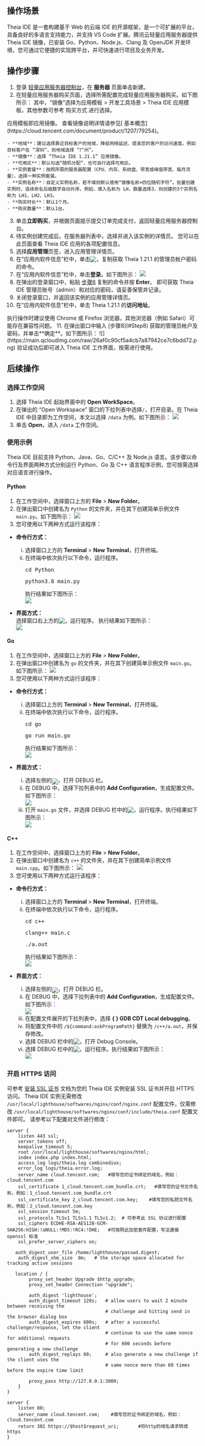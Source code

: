 ## 操作场景
Theia IDE 是一套构建基于 Web 的云端 IDE 的开源框架，是一个可扩展的平台，具备良好的多语言支持能力，并支持 VS Code 扩展。腾讯云轻量应用服务器提供 Theia IDE 镜像，已安装 Go、Python、Node.js、Clang 及 OpenJDK 开发环境，您可通过它便捷的实现跨平台，并可快速进行项目及业务开发。


## 操作步骤
1. 登录 [轻量应用服务器控制台](https://console.cloud.tencent.com/lighthouse/instance/index)，在 **服务器** 页面单击新建。
2. 在轻量应用服务器购买页面，选择所需配置完成轻量应用服务器购买。如下图所示：
其中，“镜像”选择为应用模板 > 开发工具场景 > Theia IDE 应用模板，其他参数可参考 购买方式 进行选择。
<dx-alert infotype="explain" title="">
应用模板即应用镜像。
查看镜像说明详情请参见[ 基本概念](https://cloud.tencent.com/document/product/1207/79254)。
</dx-alert>

	- **地域**：建议选择靠近目标客户的地域，降低网络延迟、提高您的客户的访问速度。例如目标客户在 “深圳”，则地域选择 “广州”。
	- **镜像**：选择 “Theia IDE 1.21.1” 应用镜像。
	- **可用区**：默认勾选“随机分配”，也可自行选择可用区。
	- **实例套餐**：按照所需的服务器配置（CPU、内存、系统盘、带宽或峰值带宽、每月流量），选择一种实例套餐。
	- **实例名称**：自定义实例名称，若不填则默认使用“镜像名称+四位随机字符”。批量创建实例时，连续命名后缀数字自动升序。例如，填入名称为 LH，数量选择3，则创建的3个实例名称为 LH1、LH2、LH3。
	- **购买时长**：默认1个月。
	- **购买数量**：默认1台。
3. 单击**立即购买**，并根据页面提示提交订单完成支付，返回轻量应用服务器控制台。
4. 待实例创建完成后，在服务器列表中，选择并进入该实例的详情页。
您可以在此页面查看 Theia IDE 应用的各项配置信息。
5. 选择**应用管理**页签，进入应用管理详情页。
6. [](id:Step6)在“应用内软件信息”栏中，单击<img src="https://main.qcloudimg.com/raw/6603ab4f907562addb1c01596c6296cd.png" style="margin:-3px 0px"/>，复制获取 Theia 1.21.1 的管理员帐户密码的命令。
7. 在“应用内软件信息”栏中，单击**登录**。如下图所示：
![](https://qcloudimg.tencent-cloud.cn/raw/a7fa4b6e113a7d5e6da0f7fd0a6c053d.png)
8. [](id:Step8)在弹出的登录窗口中，粘贴 [步骤6](#Step6) 复制的命令并按 **Enter**。
即可获取 Theia IDE 管理员账号（admin）和对应的密码，请妥善保管并记录。
9. 关闭登录窗口，并返回该实例的应用管理详情页。
10. 在“应用内软件信息”栏中，单击 Theia 1.21.1 的**访问地址**。
<dx-alert infotype="explain" title="">
执行操作时建议使用 Chrome 或 Firefox 浏览器，其他浏览器（例如 Safari）可能存在兼容性问题。
</dx-alert>
11. 在弹出窗口中输入 [步骤8](#Step8) 获取的管理员帐户及密码，并单击**确定**。如下图所示：
![](https://main.qcloudimg.com/raw/26af0c90cf5a4cb7a87942ce7c6bdd72.png)
验证成功后即可进入 Theia IDE 工作界面，按需进行使用。

## 后续操作
### 选择工作空间
1. 选择 Theia IDE 起始界面中的 **Open WorkSpace**。
2. 在弹出的 “Open Workspace” 窗口的下拉列表中选择`/`，打开目录。在 Theia IDE 中目录即为工作空间，本文以选择 `/data` 为例。如下图所示：
![](https://main.qcloudimg.com/raw/5451fbf0a2d310a2b3b77be9bab1a1a4.png)
3. 单击 **Open**，进入 `/data` 工作空间。


### 使用示例

<dx-alert infotype="explain" title="">
Theia IDE 目前支持 Python、Java、Go、C/C++ 及 Node.js 语言。该步骤以命令行及界面两种方式分别运行 Python、Go 及 C++ 语言程序示例，您可按需选择对应语言进行操作。
</dx-alert>



#### Python
1. 在工作空间中，选择窗口上方的 **File** > **New Folder**。
2. 在弹出窗口中创建名为 `Python` 的文件夹，并在其下创建简单示例文件 `main.py`。如下图所示：
![](https://main.qcloudimg.com/raw/f8b8f3f14629f090571bdc84f67bd577.png)
3. 您可使用以下两种方式运行该程序：
<ul>
<li><b>命令行方式：</b></li>
<ol type="i">
<li class="roman">选择窗口上方的 <b>Terminal</b> > <b>New Terminal</b>，打开终端。</li>
<li class="roman">在终端中依次执行以下命令，运行程序。
<pre>cd Python</pre>
<pre>python3.8 main.py</pre>
执行结果如下图所示：
<br>
<img src="https://main.qcloudimg.com/raw/77a29e75d9473027a7b6d4b411c49a68.png" />
</li>
</ol>
</ul>
<ul>
<li><b>界面方式：</b></li>
选择窗口右上方的<img src="https://main.qcloudimg.com/raw/708198cbeab5c12c186e832ec484c60e.png" style="margin:-3px 0px"/>，运行程序。
执行结果如下图所示：
<br>
<img src="https://main.qcloudimg.com/raw/da0fb5c90d70695d8e1636cf6863cc20.png" />
</li>
</ol>
</ul>

#### Go
1. 在工作空间中，选择窗口上方的 **File** > **New Folder**。
2. 在弹出窗口中创建名为 `go` 的文件夹，并在其下创建简单示例文件 `main.go`。如下图所示：
![](https://main.qcloudimg.com/raw/caedca384df2a2e8e42cee06af6600d9.png)
3. 您可使用以下两种方式运行该程序：
<ul>
<li><b>命令行方式：</b></li>
<ol type="i">
<li class="roman">选择窗口上方的 <b>Terminal</b> > <b>New Terminal</b>，打开终端。</li>
<li class="roman">在终端中依次执行以下命令，运行程序。
<pre>cd go</pre>
<pre>go run main.go</pre>
执行结果如下图所示：
<br>
<img src="https://main.qcloudimg.com/raw/6550d3deeb6b9cd9776f1985d1bac710.png" />
</li>
</ol>
</ul>
<ul>
<li><b>界面方式：</b></li>
<ol type="i">
<li class="roman">选择左侧的<img src="https://main.qcloudimg.com/raw/710f37253b774a7e3aed3e94b5bb1777.png" style="margin:-6px 0px">，打开 DEBUG 栏。</li>
<li class="roman">在 DEBUG 中，选择下拉列表中的 <b>Add Configuration</b>，生成配置文件。如下图所示：
<br>
<img src="https://main.qcloudimg.com/raw/6e6e83d3bc7476029b662997be9c1525.png" style="margin:-3px 0px">
</li>
<li class="roman">打开 <code>main.go</code> 文件，并选择 DEBUG 栏中的<img src="https://main.qcloudimg.com/raw/8d1ae32ecac7a0865835e8f3cfb7916c.png" style="margin:-3px 0px"/>，运行程序。执行结果如下图所示：
<br>
<img src="https://main.qcloudimg.com/raw/dab083f4d4496ef058a65a98782c33a9.png" style="margin:-3px 0px">
</li>
</ol>
</ul>

#### C++
1. 在工作空间中，选择窗口上方的 **File** > **New Folder**。
2. 在弹出窗口中创建名为 `c++` 的文件夹，并在其下创建简单示例文件 `main.cpp`。如下图所示：
![](https://main.qcloudimg.com/raw/3eadfa7a7924581d0b3c87dd3cac35e2.png)
3. 您可使用以下两种方式运行该程序：
<ul>
<li><b>命令行方式：</b></li>
<ol type="i">
<li class="roman">选择窗口上方的 <b>Terminal</b> > <b>New Terminal</b>，打开终端。</li>
<li class="roman">在终端中依次执行以下命令，运行程序。
<pre>cd c++</pre>
<pre>clang++ main.c</pre>
<pre>./a.out</pre>
执行结果如下图所示：
<br>
<img src="https://main.qcloudimg.com/raw/7f905e65bfa92c5182ad551993014f42.png" />
</li>
</ol>
</ul>
<ul>
<li><b>界面方式：</b></li>
<ol type="i">
<li class="roman">选择左侧的<img src="https://main.qcloudimg.com/raw/710f37253b774a7e3aed3e94b5bb1777.png" style="margin:-6px 0px">，打开 DEBUG 栏。</li>
<li class="roman">在 DEBUG 中，选择下拉列表中的 <b>Add Configuration</b>，生成配置文件。如下图所示：
<br>
<img src="https://main.qcloudimg.com/raw/6e6e83d3bc7476029b662997be9c1525.png" style="margin:-3px 0px">
</li>
<li class="roman">在配置文件展开的下拉列表中，选择 <b>{ } GDB CDT Local debugging</b>。</li>
<li class="roman">将配置文件中的 <code>/${command:askProgramPath}</code> 替换为 <code>/c++/a.out</code>，并保存修改。</li>
<li class="roman">选择 DEBUG 栏中的<img src="https://main.qcloudimg.com/raw/7090e9c3a03493c183e8a259896dcde9.png" style="margin:-3px 0px">，打开 Debug Console。</li>
<li class="roman">选择 DEBUG 栏中的<img src="https://main.qcloudimg.com/raw/8d1ae32ecac7a0865835e8f3cfb7916c.png" style="margin:-3px 0px"/>，运行程序。执行结果如下图所示：
<br>
<img src="https://main.qcloudimg.com/raw/fc23bdc950648b3e4302968ce9d4e240.png">
</li>
</ol>
</ul>

### 开启 HTTPS 访问
可参考 [安装 SSL 证书](https://cloud.tencent.com/document/product/1207/47027) 文档为您的 Theia IDE 实例安装 SSL 证书并开启 HTTPS 访问。
<dx-alert infotype="notice" title="">
Theia IDE 实例无需修改 `/usr/local/lighthouse/softwares/nginx/conf/nginx.conf` 配置文件，仅需修改 `/usr/local/lighthouse/softwares/nginx/conf/include/theia.conf` 配置文件即可。
</dx-alert>
请参考以下配置对文件进行修改：
```
server {
    listen 443 ssl;
    server_tokens off;
    keepalive_timeout 5;
    root /usr/local/lighthouse/softwares/nginx/html;
    index index.php index.html;
    access_log logs/theia.log combinediox;
    error_log logs/theia.error.log;
    server_name cloud.tencent.com;   #填写您的证书绑定的域名，例如：cloud.tencent.com
    ssl_certificate 1_cloud.tencent.com_bundle.crt;   #填写您的证书文件名称，例如：1_cloud.tencent.com_bundle.crt
    ssl_certificate_key 2_cloud.tencent.com.key;    #填写您的私钥文件名称，例如：2_cloud.tencent.com.key
    ssl_session_timeout 5m;
    ssl_protocols TLSv1 TLSv1.1 TLSv1.2;  # 可参考此 SSL 协议进行配置
    ssl_ciphers ECDHE-RSA-AES128-GCM-SHA256:HIGH:!aNULL:!MD5:!RC4:!DHE;   #可按照此加密套件配置，写法遵循 openssl 标准
    ssl_prefer_server_ciphers on;

   auth_digest_user_file /home/lighthouse/passwd.digest;
    auth_digest_shm_size  8m;   # the storage space allocated for tracking active sessions

   location / {
        proxy_set_header Upgrade $http_upgrade;
        proxy_set_header Connection "upgrade";

        auth_digest 'lighthouse';
        auth_digest_timeout 120s;   # allow users to wait 2 minute between receiving the
                                    # challenge and hitting send in the browser dialog box
        auth_digest_expires 600s;   # after a successful challenge/response, let the client
                                    # continue to use the same nonce for additional requests
                                    # for 600 seconds before generating a new challenge
        auth_digest_replays 60;     # also generate a new challenge if the client uses the
                                    # same nonce more than 60 times before the expire time limit

        proxy_pass http://127.0.0.1:3000;
    }
}

server {
    listen 80;
    server_name cloud.tencent.com;    #填写您的证书绑定的域名，例如：cloud.tencent.com
    return 301 https://$host$request_uri;       #将http的域名请求转成https
}
```


<style>
	.roman{
		list-style-type:lower-roman
	}
</style>

